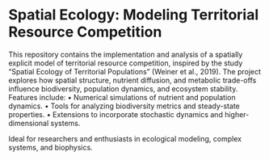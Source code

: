 # Spatial Ecology: Modeling Territorial Resource Competition

This repository contains the implementation and analysis of a spatially explicit model of territorial resource competition, inspired by the study “Spatial Ecology of Territorial Populations” (Weiner et al., 2019). The project explores how spatial structure, nutrient diffusion, and metabolic trade-offs influence biodiversity, population dynamics, and ecosystem stability. Features include:
	•	Numerical simulations of nutrient and population dynamics.
	•	Tools for analyzing biodiversity metrics and steady-state properties.
	•	Extensions to incorporate stochastic dynamics and higher-dimensional systems.

Ideal for researchers and enthusiasts in ecological modeling, complex systems, and biophysics.
